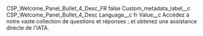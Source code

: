 <?xml version="1.0" encoding="UTF-8"?>
<CustomMetadata xmlns="http://soap.sforce.com/2006/04/metadata" xmlns:xsi="http://www.w3.org/2001/XMLSchema-instance" xmlns:xsd="http://www.w3.org/2001/XMLSchema">
    <label>CSP_Welcome_Panel_Bullet_4_Desc_FR</label>
    <protected>false</protected>
    <values>
        <field>Custom_metadata_label__c</field>
        <value xsi:type="xsd:string">CSP_Welcome_Panel_Bullet_4_Desc</value>
    </values>
    <values>
        <field>Language__c</field>
        <value xsi:type="xsd:string">fr</value>
    </values>
    <values>
        <field>Value__c</field>
        <value xsi:type="xsd:string">Accédez à notre vaste collection de questions et réponses ; et obtenez une assistance directe de l&apos;IATA.</value>
    </values>
</CustomMetadata>
